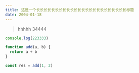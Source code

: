 ```yaml
---
title: 这是一个长长长长长长长长长长长长长长长长长长长长长长长长标题
date: 2004-01-18
---
```


> hhhhh 34444

```js
console.log(223333)

function add(a, b) {
  return a + b
}

const res = add(1, 2)
```
